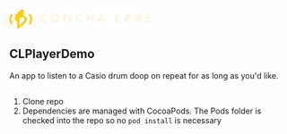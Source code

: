 ![MacDown logo](https://github.com/scottquintana/CLPlayerDemo/blob/main/ConchaLabsPlayerDemo/Images/clheader.png)
## CLPlayerDemo
An app to listen to a Casio drum doop on repeat for as long as you'd like.
##
1. Clone repo
2. Dependencies are managed with CocoaPods.  The Pods folder is checked into the repo so no `pod install` is necessary
